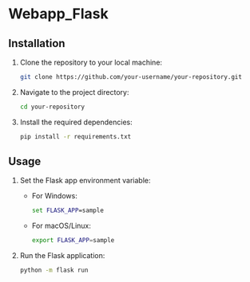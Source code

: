 # Webapp_Flask

## Installation

1. Clone the repository to your local machine:
   ```bash
   git clone https://github.com/your-username/your-repository.git
   ```
   
2. Navigate to the project directory:
   ```bash
   cd your-repository
   ```

3. Install the required dependencies:
   ```bash
   pip install -r requirements.txt
   ```

## Usage

1. Set the Flask app environment variable:

   - For Windows:
     ```cmd
     set FLASK_APP=sample
     ```

   - For macOS/Linux:
     ```bash
     export FLASK_APP=sample
     ```

2. Run the Flask application:

   ```bash
   python -m flask run
   ```
